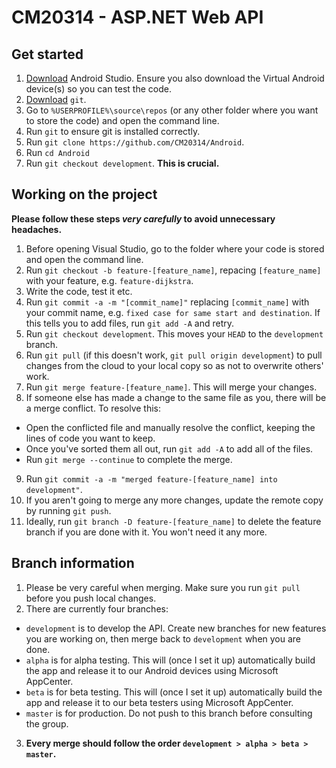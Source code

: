 ﻿# CM20314 - ASP.NET Web API

## Get started
1. [Download](https://developer.android.com/studio?gclid=CjwKCAiApuCrBhAuEiwA8VJ6JtYdGVqpRrWEiE5orle0YI5dG0VDqxCplSIUY8VUAHVrhPc6IP7KEBoCYbEQAvD_BwE&gclsrc=aw.ds) Android Studio. Ensure you also download the Virtual Android device(s) so you can test the code.
2. [Download](https://git-scm.com/) `git`.
3. Go to `%USERPROFILE%\source\repos` (or any other folder where you want to store the code) and open the command line.
4. Run `git` to ensure git is installed correctly.
5. Run `git clone https://github.com/CM20314/Android`.
6. Run `cd Android`
6. Run `git checkout development`. **This is crucial.**

## Working on the project
**Please follow these steps *very carefully* to avoid unnecessary headaches.**
1. Before opening Visual Studio, go to the folder where your code is stored and open the command line.
2. Run `git checkout -b feature-[feature_name]`, repacing `[feature_name]` with your feature, e.g. `feature-dijkstra`.
3. Write the code, test it etc.
4. Run `git commit -a -m "[commit_name]"` replacing `[commit_name]` with your commit name, e.g. `fixed case for same start and destination`. If this tells you to add files, run `git add -A` and retry.
5. Run `git checkout development`. This moves your `HEAD` to the `development` branch.
6. Run `git pull` (if this doesn't work, `git pull origin development`) to pull changes from the cloud to your local copy so as not to overwrite others' work.
7. Run `git merge feature-[feature_name]`. This will merge your changes.
8. If someone else has made a change to the same file as you, there will be a merge conflict. To resolve this:
* Open the conflicted file and manually resolve the conflict, keeping the lines of code you want to keep.
* Once you've sorted them all out, run `git add -A` to add all of the files.
* Run `git merge --continue` to complete the merge.
9. Run `git commit -a -m "merged feature-[feature_name] into development"`.
10. If you aren't going to merge any more changes, update the remote copy by running `git push`.
11. Ideally, run `git branch -D feature-[feature_name]` to delete the feature branch if you are done with it. You won't need it any more.

## Branch information
1. Please be very careful when merging. Make sure you run `git pull` before you push local changes.
2. There are currently four branches:
* `development` is to develop the API. Create new branches for new features you are working on, then merge back to `development` when you are done.
* `alpha` is for alpha testing. This will (once I set it up) automatically build the app and release it to our Android devices using Microsoft AppCenter.
* `beta` is for beta testing. This will (once I set it up) automatically build the app and release it to our beta testers using Microsoft AppCenter.
* `master` is for production. Do not push to this branch before consulting the group.
3. **Every merge should follow the order `development > alpha > beta > master`.**
